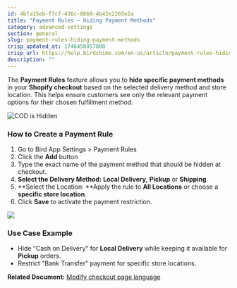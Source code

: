 ```yaml
---
id: 4bfa15eb-f7cf-436c-8668-4b42e2265e2a
title: "Payment Rules – Hiding Payment Methods"
category: advanced-settings
section: general
slug: payment-rules-hiding-payment-methods
crisp_updated_at: 1746458057000
crisp_url: https://help.birdchime.com/en-us/article/payment-rules-hiding-payment-methods-uisd00/
description: ""
---
```


The **Payment Rules** feature allows you to **hide specific payment methods** in your **Shopify checkout** based on the selected delivery method and store location. This helps ensure customers see only the relevant payment options for their chosen fulfillment method.

![COD is Hidden](https://storage.crisp.chat/users/helpdesk/website/-/c/a/8/2/ca826b447482b000/component-1-4-1_1jrv1bt.png)
### How to Create a Payment Rule

1. Go to Bird App Settings > Payment Rules
2. Click the **Add** button
3. Type the exact name of the payment method that should be hidden at checkout.
4. **Select the Delivery Method:** **Local Delivery,** **Pickup** or **Shipping**
5. **Select the Location: **Apply the rule to **All Locations** or choose a **specific store location**.
6. Click **Save** to activate the payment restriction.

![](https://storage.crisp.chat/users/helpdesk/website/-/c/a/8/2/ca826b447482b000/image-24_j40cgs.png)

### Use Case Example

* Hide "Cash on Delivery" for **Local Delivery** while keeping it available for **Pickup** orders.
* Restrict "Bank Transfer" payment for specific store locations.

**Related Document:** [Modify checkout page language](https://help.birdchime.com/en-us/article/modify-checkout-page-language-1l5y8h7/)
